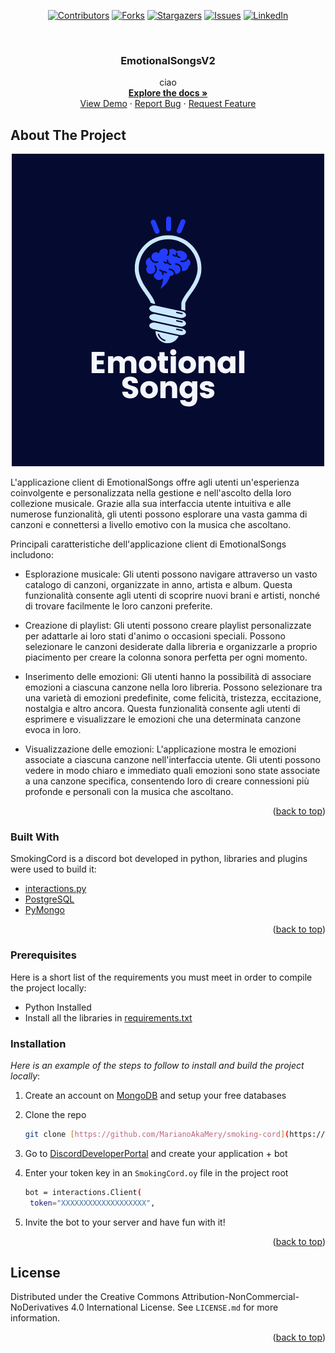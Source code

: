 
<div id="top" align="center">

[![Contributors][contributors-shield]][contributors-url]
[![Forks][forks-shield]][forks-url]
[![Stargazers][stars-shield]][stars-url]
[![Issues][issues-shield]][issues-url]
[![LinkedIn][linkedin-shield]][linkedin-url]
  
</div>
<!-- APP LOGO -->
<br />
<div align="center">

  <h3 align="center">EmotionalSongsV2</h3>

  <p align="center">
   ciao
    <br />
    <a href="https://sniperaioguides.gitbook.io/emotionalsongsadminmanager-usermanual/"><strong>Explore the docs »</strong></a>
    <br />
    <a href="https://github.com/MarianoAkaMery/EmotionalSongsV2">View Demo</a>
    ·
    <a href="https://github.com/MarianoAkaMery/EmotionalSongsV2/issues">Report Bug</a>
    ·
    <a href="https://github.com/MarianoAkaMery/EmotionalSongsV2/issues">Request Feature</a>
  </p>
</div>

<!-- ABOUT THE PROJECT -->
## About The Project
<div align="center">
  <a href="https://github.com/MarianoAkaMery/EmotionalSongsV2">
    <img src="EmotionalSongsLogo.png" alt="Logo">
  </a>
</div>

 L'applicazione client di EmotionalSongs offre agli utenti un'esperienza coinvolgente e personalizzata nella gestione e nell'ascolto della loro collezione musicale. Grazie alla sua interfaccia utente intuitiva e alle numerose funzionalità, gli utenti possono esplorare una vasta gamma di canzoni e connettersi a livello emotivo con la musica che ascoltano.
    
 Principali caratteristiche dell'applicazione client di EmotionalSongs includono:
    
   + Esplorazione musicale: Gli utenti possono navigare attraverso un vasto catalogo di canzoni, organizzate in anno, artista e album. Questa funzionalità consente agli utenti di scoprire nuovi brani e artisti, nonché di trovare facilmente le loro canzoni preferite.
   
   + Creazione di playlist: Gli utenti possono creare playlist personalizzate per adattarle ai loro stati d'animo o occasioni speciali. Possono selezionare le canzoni desiderate dalla libreria e organizzarle a proprio piacimento per creare la colonna sonora perfetta per ogni momento.
   
   + Inserimento delle emozioni: Gli utenti hanno la possibilità di associare emozioni a ciascuna canzone nella loro libreria. Possono selezionare tra una varietà di emozioni predefinite, come felicità, tristezza, eccitazione, nostalgia e altro ancora. Questa funzionalità consente agli utenti di esprimere e visualizzare le emozioni che una determinata            canzone evoca in loro.
   
   + Visualizzazione delle emozioni: L'applicazione mostra le emozioni associate a ciascuna canzone nell'interfaccia utente. Gli utenti possono vedere in modo chiaro e immediato quali emozioni sono state associate a una canzone specifica, consentendo loro di creare connessioni più profonde e personali con la musica che ascoltano.

<p align="right">(<a href="#top">back to top</a>)</p>

### Built With

SmokingCord is a discord bot developed in python, libraries and plugins were used to build it:

* [interactions.py](https://github.com/interactions-py)
* [PostgreSQL](https://jdbc.postgresql.org/)
* [PyMongo](https://pypi.org/project/pymongo/)


<p align="right">(<a href="#top">back to top</a>)</p>

<!-- GETTING STARTED -->
### Prerequisites

Here is a short list of the requirements you must meet in order to compile the project locally:
* Python Installed
* Install all the libraries in [requirements.txt](https://github.com/MarianoAkaMery/smoking-cord/blob/main/requirements.txt)

### Installation

_Here is an example of the steps to follow to install and build the project locally_:

1. Create an account on [MongoDB](https://www.mongodb.com/it-it) and setup your free databases

2. Clone the repo
   ```sh
   git clone [https://github.com/MarianoAkaMery/smoking-cord](https://github.com/MarianoAkaMery/smoking-cord)
   ```
   
3. Go to [DiscordDeveloperPortal](https://discord.com/developers/applications) and create your application + bot

4. Enter your token key in an `SmokingCord.oy` file in the project root
   ```sh
   bot = interactions.Client(
    token="XXXXXXXXXXXXXXXXXXX",
   ```
5. Invite the bot to your server and have fun with it!

<p align="right">(<a href="#top">back to top</a>)</p>


<!-- LICENSE -->
## License

Distributed under the Creative Commons Attribution-NonCommercial-NoDerivatives 4.0 International License. See `LICENSE.md` for more information.

<p align="right">(<a href="#top">back to top</a>)</p>


<!-- MARKDOWN LINKS & IMAGES -->
<!-- https://www.markdownguide.org/basic-syntax/#reference-style-links -->
[contributors-shield]: https://img.shields.io/github/contributors/MarianoAkaMery/smoking-cord.svg?style=for-the-badge
[contributors-url]: https://github.com/MarianoAkaMery/EmotionalSongsV2/graphs/contributors
[forks-shield]: https://img.shields.io/github/forks/MarianoAkaMery/smoking-cord.svg?style=for-the-badge
[forks-url]: https://github.com/MarianoAkaMery/EmotionalSongsV2/network/members
[stars-shield]: https://img.shields.io/github/stars/MarianoAkaMery/smoking-cord.svg?style=for-the-badge
[stars-url]: https://github.com/MarianoAkaMery/EmotionalSongsV2/stargazers
[issues-shield]: https://img.shields.io/github/issues/MarianoAkaMery/smoking-cord.svg?style=for-the-badge
[issues-url]: https://github.com/MarianoAkaMery/EmotionalSongsV2/issues
[linkedin-shield]: https://img.shields.io/badge/-LinkedIn-black.svg?style=for-the-badge&logo=linkedin&colorB=555
[linkedin-url]: https://www.linkedin.com/in/salvatore-mariano-librici-0aaab3202/
